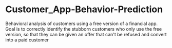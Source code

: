 # Customer_App-Behavior-Prediction
Behavioral analysis of customers using a free version of a financial app. Goal is to correctly identify the stubborn customers  who  only use the free version, so that they can be given an offer that can't be refused and convert into a paid customer 
